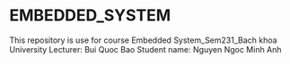 # EMBEDDED_SYSTEM
This repository is use for course Embedded System_Sem231_Bach khoa University
Lecturer: Bui Quoc Bao
Student name: Nguyen Ngoc Minh Anh
